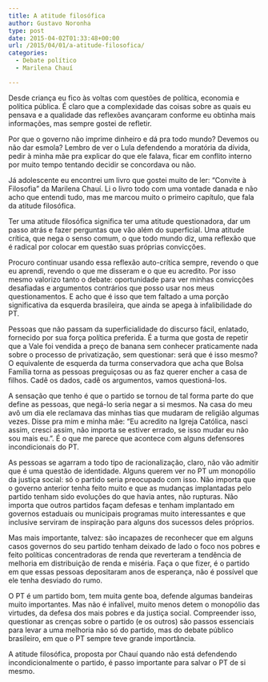 ```yaml
---
title: A atitude filosófica
author: Gustavo Noronha
type: post
date: 2015-04-02T01:33:48+00:00
url: /2015/04/01/a-atitude-filosofica/
categories:
  - Debate político
  - Marilena Chauí

---
```

Desde criança eu fico às voltas com questões de política, economia e política pública. É claro que a complexidade das coisas sobre as quais eu pensava e a qualidade das reflexões avançaram conforme eu obtinha mais informações, mas sempre gostei de refletir.

Por que o governo não imprime dinheiro e dá pra todo mundo? Devemos ou não dar esmola? Lembro de ver o Lula defendendo a moratória da dívida, pedir à minha mãe pra explicar do que ele falava, ficar em conflito interno por muito tempo tentando decidir se concordava ou não.

Já adolescente eu encontrei um livro que gostei muito de ler: &#8220;Convite à Filosofia&#8221; da Marilena Chauí. Li o livro todo com uma vontade danada e não acho que entendi tudo, mas me marcou muito o primeiro capítulo, que fala da atitude filosófica.

Ter uma atitude filosófica significa ter uma atitude questionadora, dar um passo atrás e fazer perguntas que vão além do superficial. Uma atitude crítica, que nega o senso comum, o que todo mundo diz, uma reflexão que é radical por colocar em questão suas próprias convicções.

Procuro continuar usando essa reflexão auto-crítica sempre, revendo o que eu aprendi, revendo o que me disseram e o que eu acredito. Por isso mesmo valorizo tanto o debate: oportunidade para ver minhas convicções desafiadas e argumentos contrários que posso usar nos meus questionamentos. E acho que é isso que tem faltado a uma porção significativa da esquerda brasileira, que ainda se apega à infalibilidade do PT.

Pessoas que não passam da superficialidade do discurso fácil, enlatado, fornecido por sua força política preferida. É a turma que gosta de repetir que a Vale foi vendida a preço de banana sem conhecer praticamente nada sobre o processo de privatização, sem questionar: será que é isso mesmo? O equivalente de esquerda da turma conservadora que acha que Bolsa Família torna as pessoas preguiçosas ou as faz querer encher a casa de filhos. Cadê os dados, cadê os argumentos, vamos questioná-los.

A sensação que tenho é que o partido se tornou de tal forma parte do que define as pessoas, que negá-lo seria negar a si mesmos. Na casa do meu avô um dia ele reclamava das minhas tias que mudaram de religião algumas vezes. Disse pra mim e minha mãe: &#8220;Eu acredito na Igreja Católica, nasci assim, cresci assim, não importa se estiver errado, se isso mudar eu não sou mais eu.&#8221;. É o que me parece que acontece com alguns defensores incondicionais do PT.

As pessoas se agarram a todo tipo de racionalização, claro, não vão admitir que é uma questão de identidade. Alguns querem ver no PT um monopólio da justiça social: só o partido seria preocupado com isso. Não importa que o governo anterior tenha feito muito e que as mudanças implantadas pelo partido tenham sido evoluções do que havia antes, não rupturas. Não importa que outros partidos façam defesas e tenham implantado em governos estaduais ou municipais programas muito interessantes e que inclusive serviram de inspiração para alguns dos sucessos deles próprios.

Mas mais importante, talvez: são incapazes de reconhecer que em alguns casos governos do seu partido tenham deixado de lado o foco nos pobres e feito políticas concentradoras de renda que reverteram a tendência de melhoria em distribuição de renda e miséria. Faça o que fizer, é o partido em que essas pessoas depositaram anos de esperança, não é possível que ele tenha desviado do rumo.

O PT é um partido bom, tem muita gente boa, defende algumas bandeiras muito importantes. Mas não é infalível, muito menos detem o monopólio das virtudes, da defesa dos mais pobres e da justiça social. Compreender isso, questionar as crenças sobre o partido (e os outros) são passos essenciais para levar a uma melhoria não só do partido, mas do debate público brasileiro, em que o PT sempre teve grande importância.

A atitude filosófica, proposta por Chauí quando não está defendendo incondicionalmente o partido, é passo importante para salvar o PT de si mesmo.